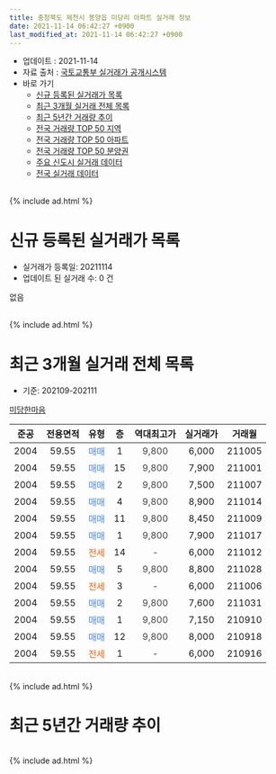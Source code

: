```yaml
---
title: 충청북도 제천시 봉양읍 미당리 아파트 실거래 정보
date: 2021-11-14 06:42:27 +0900
last_modified_at: 2021-11-14 06:42:27 +0900
---
```


* 업데이트 : 2021-11-14
* 자료 출처 : [국토교통부 실거래가 공개시스템](http://rt.molit.go.kr)
* 바로 가기
    * [신규 등록된 실거래가 목록](#신규-등록된-실거래가-목록)
    * [최근 3개월 실거래 전체 목록](#최근-3개월-실거래-전체-목록)
    * [최근 5년간 거래량 추이](#최근-5년간-거래량-추이)
    * [전국 거래량 TOP 50 지역](https://inasie.github.io/apt-trade-info/최근-3개월-전국에서-가장-거래가-많이-발생한-지역)
    * [전국 거래량 TOP 50 아파트](https://inasie.github.io/apt-trade-info/최근-3개월-전국에서-가장-거래가-많이-발생한-아파트)
    * [전국 거래량 TOP 50 분양권](https://inasie.github.io/apt-trade-info/최근-3개월-전국에서-가장-거래가-많이-발생한-분양권)
    * [주요 신도시 실거래 데이터](https://inasie.github.io/apt-trade-info/주요-신도시)
    * [전국 실거래 데이터](https://inasie.github.io/apt-trade-info/전국)
<br>
{% include ad.html %}
<br>

# 신규 등록된 실거래가 목록
* 실거래가 등록일: 20211114
* 업데이트 된 실거래 수: 0 건

없음

<br>
{% include ad.html %}
<br>

# 최근 3개월 실거래 전체 목록
* 기준: 202109-202111


[미당한마음](https://search.naver.com/search.naver?query=%EC%B6%A9%EC%B2%AD%EB%B6%81%EB%8F%84+%EC%A0%9C%EC%B2%9C%EC%8B%9C+%EB%B4%89%EC%96%91%EC%9D%8D+%EB%AF%B8%EB%8B%B9%EB%A6%AC+%EB%AF%B8%EB%8B%B9%ED%95%9C%EB%A7%88%EC%9D%8C)

|준공|전용면적|유형|층|역대최고가|실거래가|거래월|
|:---:|:---:|:---:|:---:|:---:|:---:|:---:|
|2004|59.55|<span style="color:#4285f3">매매</span>|1|<span style="color:#444444">9,800</span>|6,000|211005|
|2004|59.55|<span style="color:#4285f3">매매</span>|15|<span style="color:#444444">9,800</span>|7,900|211001|
|2004|59.55|<span style="color:#4285f3">매매</span>|2|<span style="color:#444444">9,800</span>|7,500|211007|
|2004|59.55|<span style="color:#4285f3">매매</span>|4|<span style="color:#444444">9,800</span>|8,900|211014|
|2004|59.55|<span style="color:#4285f3">매매</span>|11|<span style="color:#444444">9,800</span>|8,450|211009|
|2004|59.55|<span style="color:#4285f3">매매</span>|1|<span style="color:#444444">9,800</span>|7,900|211017|
|2004|59.55|<span style="color:#ff5a00">전세</span>|14|<span style="color:#444444">-</span>|6,000|211012|
|2004|59.55|<span style="color:#4285f3">매매</span>|5|<span style="color:#444444">9,800</span>|8,800|211028|
|2004|59.55|<span style="color:#ff5a00">전세</span>|3|<span style="color:#444444">-</span>|6,000|211006|
|2004|59.55|<span style="color:#4285f3">매매</span>|2|<span style="color:#444444">9,800</span>|7,600|211031|
|2004|59.55|<span style="color:#4285f3">매매</span>|1|<span style="color:#444444">9,800</span>|7,150|210910|
|2004|59.55|<span style="color:#4285f3">매매</span>|12|<span style="color:#444444">9,800</span>|8,000|210918|
|2004|59.55|<span style="color:#ff5a00">전세</span>|1|<span style="color:#444444">-</span>|6,000|210916|


<br>
{% include ad.html %}
<br>

# 최근 5년간 거래량 추이


<div style="width:100%;">
    <canvas id="deal_progress" height="200"></canvas>
</div>

<script>
new Chart(document.getElementById("deal_progress"), {
    type: 'line',
    data: {
        labels: ['201611','201612','201701','201702','201703','201704','201705','201706','201707','201708','201709','201710','201711','201712','201801','201802','201803','201804','201805','201806','201807','201808','201809','201810','201811','201812','201901','201902','201903','201904','201905','201906','201907','201908','201909','201910','201911','201912','202001','202002','202003','202004','202005','202006','202007','202008','202009','202010','202011','202012','202101','202102','202103','202104','202105','202106','202107','202108','202109','202110','202111'],
        datasets: [{
            label: '매매',
            pointRadius: 1,
            data: [2, 0, 1, 0, 1, 4, 4, 3, 4, 3, 4, 1, 3, 1, 3, 1, 2, 2, 8, 2, 3, 1, 2, 2, 0, 6, 2, 4, 2, 1, 6, 1, 4, 4, 4, 4, 6, 5, 2, 15, 1, 5, 4, 5, 2, 4, 3, 3, 6, 2, 7, 4, 7, 12, 10, 12, 12, 4, 2, 8, 0],
            borderColor: "rgba(255, 201, 14, 1)",
            backgroundColor: "rgba(255, 201, 14, 0.5)",
            fill: false,
            lineTension: 0
        },{
            label: '전월세',
            pointRadius: 1,
            data: [3, 4, 3, 1, 5, 2, 5, 0, 1, 1, 0, 2, 1, 2, 1, 3, 5, 1, 4, 3, 0, 2, 1, 2, 0, 0, 2, 3, 1, 0, 4, 1, 2, 3, 1, 4, 2, 1, 2, 2, 1, 1, 2, 2, 2, 3, 0, 0, 0, 0, 0, 1, 1, 2, 0, 5, 0, 2, 1, 2, 0],
            borderColor: "rgba(0, 141, 185, 1)",
            backgroundColor: "rgba(0, 141, 185, 0.5)",
            fill: false,
            lineTension: 0
        }
        ]
    },
    options: {
        responsive: true,
        title: {
            display: false
        },
        tooltips: {
            mode: 'index',
            intersect: false
        },
        hover: {
            mode: 'nearest',
            intersect: true
        },
        scales: {
            xAxes: [{
                display: true,
                scaleLabel: {
                    display: true,
                    labelString: '년/월'
                }
            }],
            yAxes: [{
                display: true,
                ticks: {
                    suggestedMin: 0,
                },
                scaleLabel: {
                    display: true,
                    labelString: '실거래 수'
                }
            }]
        }
    }
});

</script>


<br>
{% include ad.html %}
<br>

